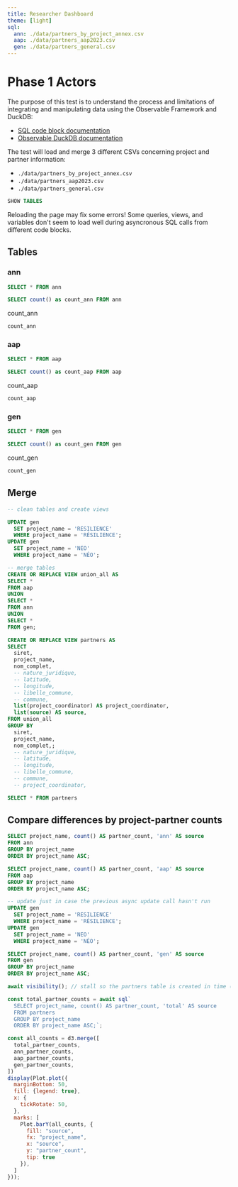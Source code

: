 ```yaml
---
title: Researcher Dashboard
theme: [light]
sql:
  ann: ./data/partners_by_project_annex.csv
  aap: ./data/partners_aap2023.csv
  gen: ./data/partners_general.csv
---
```


# Phase 1 Actors

The purpose of this test is to understand the process and limitations of integrating and
manipulating data using the Observable Framework and DuckDB:
- [SQL code block documentation](https://observablehq.com/framework/sql)
- [Observable DuckDB documentation](https://observablehq.com/framework/lib/duckdb)

The test will load and merge 3 different CSVs concerning project and partner information:
  - `./data/partners_by_project_annex.csv`
  - `./data/partners_aap2023.csv`
  - `./data/partners_general.csv`

```sql echo
SHOW TABLES
```

<div class="tip">
  Reloading the page may fix some errors! Some queries, views, and variables don't seem to
  load well during asyncronous SQL calls from different code blocks.
</div>

## Tables

<!-- ```sql id=[{count_par}]
SELECT count() as count_par FROM partners
```
count_par
```js
count_par
```
```sql
SELECT * FROM partners
``` -->

### ann

```sql
SELECT * FROM ann
```
```sql id=[{count_ann}]
SELECT count() as count_ann FROM ann
```
count_ann
```js
count_ann
```

### aap

```sql
SELECT * FROM aap
```
```sql id=[{count_aap}]
SELECT count() as count_aap FROM aap
```
count_aap
```js
count_aap
```

### gen

```sql
SELECT * FROM gen
```

```sql id=[{count_gen}]
SELECT count() as count_gen FROM gen
```
count_gen
```js
count_gen
```

## Merge

```sql echo
-- clean tables and create views

UPDATE gen
  SET project_name = 'RESILIENCE'
  WHERE project_name = 'RÉSILIENCE';
UPDATE gen
  SET project_name = 'NEO'
  WHERE project_name = 'NÉO';

-- merge tables
CREATE OR REPLACE VIEW union_all AS
SELECT *
FROM aap
UNION
SELECT *
FROM ann
UNION
SELECT *
FROM gen;

CREATE OR REPLACE VIEW partners AS
SELECT
  siret,
  project_name,
  nom_complet,
  -- nature_juridique,
  -- latitude,
  -- longitude,
  -- libelle_commune,
  -- commune,
  list(project_coordinator) AS project_coordinator,
  list(source) AS source,
FROM union_all
GROUP BY
  siret,
  project_name,
  nom_complet,;
  -- nature_juridique,
  -- latitude,
  -- longitude,
  -- libelle_commune,
  -- commune,
  -- project_coordinator,

SELECT * FROM partners
```

## Compare differences by project-partner counts

<!--
```sql id=total_partner_counts
# this doesn't work well asyncronously as `partners` may not load in time
SELECT project_name, count() AS partner_count, 'total' AS source
FROM partners
GROUP BY project_name
ORDER BY project_name ASC;
``` -->

```sql id=ann_partner_counts
SELECT project_name, count() AS partner_count, 'ann' AS source
FROM ann
GROUP BY project_name
ORDER BY project_name ASC;
```

```sql id=aap_partner_counts
SELECT project_name, count() AS partner_count, 'aap' AS source
FROM aap
GROUP BY project_name
ORDER BY project_name ASC;
```

```sql id=gen_partner_counts
-- update just in case the previous async update call hasn't run
UPDATE gen
  SET project_name = 'RESILIENCE'
  WHERE project_name = 'RÉSILIENCE';
UPDATE gen
  SET project_name = 'NEO'
  WHERE project_name = 'NÉO';

SELECT project_name, count() AS partner_count, 'gen' AS source
FROM gen
GROUP BY project_name
ORDER BY project_name ASC;
```

```js
await visibility(); // stall so the partners table is created in time (hopefully)

const total_partner_counts = await sql`
  SELECT project_name, count() AS partner_count, 'total' AS source
  FROM partners
  GROUP BY project_name
  ORDER BY project_name ASC;`;

const all_counts = d3.merge([
  total_partner_counts,
  ann_partner_counts,
  aap_partner_counts,
  gen_partner_counts,
])
display(Plot.plot({
  marginBottom: 50,
  fill: {legend: true},
  x: {
    tickRotate: 50,
  },
  marks: [
    Plot.barY(all_counts, {
      fill: "source",
      fx: "project_name",
      x: "source",
      y: "partner_count",
      tip: true
    }),
  ]
}));
```
